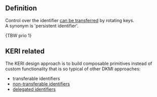 ## Definition
Control over the identifier [can be transferred](transferable) by rotating keys.  
A synonym is 'persistent identifier'.

{TBW prio 1}

## KERI related

The KERI design approach is to build composable primitives instead of custom functionality that is so typical of other DKMI approaches:

- transferable identifiers
- [non-transferable identifiers](non-transferable-identifier)
- [delegated identifiers](delegated-identifier)